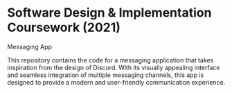 # Software Design & Implementation Coursework (2021)

Messaging App

This repository contains the code for a messaging application that takes inspiration from the design of Discord. 
With its visually appealing interface and seamless integration of multiple messaging channels, this app is designed to provide a modern and user-friendly communication experience. 
